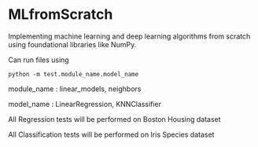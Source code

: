 # MLfromScratch
Implementing machine learning and deep learning algorithms from scratch using foundational libraries like NumPy.


Can run files using

```python -m test.module_name.model_name```

module_name : linear_models, neighbors

model_name : LinearRegression, KNNClassifier

All Regression tests will be performed on Boston Housing dataset

All Classification tests will be performed on Iris Species dataset